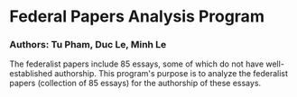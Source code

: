 # Federal Papers Analysis Program

### Authors: Tu Pham, Duc Le, Minh Le
The federalist papers include 85 essays, some of which do not have well-established authorship. This program's purpose is to analyze the federalist papers (collection of 85 essays) for the authorship of these essays.
